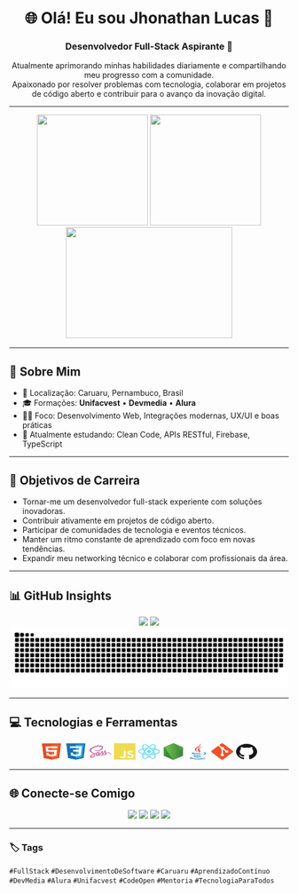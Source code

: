 <h1 align="center">🌐 Olá! Eu sou <strong>Jhonathan Lucas</strong> 👋</h1>

<h3 align="center">
  Desenvolvedor Full-Stack Aspirante 🚀
</h3>

<p align="center">
  Atualmente aprimorando minhas habilidades diariamente e compartilhando meu progresso com a comunidade. <br>
  Apaixonado por resolver problemas com tecnologia, colaborar em projetos de código aberto e contribuir para o avanço da inovação digital.
</p>

---

<div align="center">
  <img src="https://media.giphy.com/media/qgQUggAC3Pfv687qPC/giphy.gif" width="200" height="200" />
  <img src="https://media.giphy.com/media/26tn33aiTi1jkl6H6/giphy.gif" width="200" height="200" />
  <img src="https://media.giphy.com/media/L8K62iTDkzGX6/giphy.gif" width="300" height="200" />
</div>

---

## 🧠 Sobre Mim

- 📍 Localização: Caruaru, Pernambuco, Brasil
- 🎓 Formações: **Unifacvest** • **Devmedia** • **Alura**
- 🧑‍💻 Foco: Desenvolvimento Web, Integrações modernas, UX/UI e boas práticas
- 📘 Atualmente estudando: Clean Code, APIs RESTful, Firebase, TypeScript

---

## 🎯 Objetivos de Carreira

- Tornar-me um desenvolvedor full-stack experiente com soluções inovadoras.
- Contribuir ativamente em projetos de código aberto.
- Participar de comunidades de tecnologia e eventos técnicos.
- Manter um ritmo constante de aprendizado com foco em novas tendências.
- Expandir meu networking técnico e colaborar com profissionais da área.

---

## 📊 GitHub Insights

<div align="center">
  <img height="180em" src="https://github-readme-stats.vercel.app/api?username=jh0n4th4n&show_icons=true&theme=dracula&include_all_commits=true&count_private=true" />
  <img height="180em" src="https://github-readme-stats.vercel.app/api/top-langs/?username=jh0n4th4n&layout=compact&langs_count=8&theme=dracula" />
</div>

<div align="center">
  <img src="https://github.com/Platane/snk/raw/output/github-contribution-grid-snake.svg" />
</div>

---

## 💻 Tecnologias e Ferramentas

<div align="center">
  <img height="30" width="40" src="https://raw.githubusercontent.com/devicons/devicon/master/icons/html5/html5-original.svg" alt="HTML" />
  <img height="30" width="40" src="https://raw.githubusercontent.com/devicons/devicon/master/icons/css3/css3-original.svg" alt="CSS" />
  <img height="30" width="40" src="https://raw.githubusercontent.com/devicons/devicon/master/icons/sass/sass-original.svg" alt="SASS" />
  <img height="30" width="40" src="https://raw.githubusercontent.com/devicons/devicon/master/icons/javascript/javascript-plain.svg" alt="JavaScript" />
  <img height="30" width="40" src="https://raw.githubusercontent.com/devicons/devicon/master/icons/react/react-original.svg" alt="React" />
  <img height="30" width="40" src="https://raw.githubusercontent.com/devicons/devicon/master/icons/nodejs/nodejs-original.svg" alt="Node.js" />
  <img height="30" width="40" src="https://raw.githubusercontent.com/devicons/devicon/master/icons/java/java-original.svg" alt="Java" />
  <img height="30" width="40" src="https://raw.githubusercontent.com/devicons/devicon/master/icons/git/git-original.svg" alt="Git" />
  <img height="30" width="40" src="https://raw.githubusercontent.com/devicons/devicon/master/icons/github/github-original.svg" alt="GitHub" />
</div>

---

## 🌐 Conecte-se Comigo

<div align="center">
  <a href="https://instagram.com/jh0n4th4n_jh0n" target="_blank"><img src="https://img.shields.io/badge/-Instagram-%23E4405F?style=for-the-badge&logo=instagram&logoColor=white"></a>
  <a href="mailto:jhonathanlucas10x@gmail.com"><img src="https://img.shields.io/badge/-Gmail-%23333?style=for-the-badge&logo=gmail&logoColor=white"></a>
  <a href="https://www.linkedin.com/in/jhonathan-lucas-128003a9" target="_blank"><img src="https://img.shields.io/badge/-LinkedIn-%230077B5?style=for-the-badge&logo=linkedin&logoColor=white"></a>
  <a href="https://wa.me/+5581982555501" target="_blank"><img src="https://img.shields.io/badge/-WhatsApp-%25D564?style=for-the-badge&logo=whatsapp&logoColor=white"></a>
</div>

---

### 🏷️ Tags

`#FullStack` `#DesenvolvimentoDeSoftware` `#Caruaru` `#AprendizadoContínuo`  
`#DevMedia` `#Alura` `#Unifacvest` `#CodeOpen` `#Mentoria` `#TecnologiaParaTodos`
